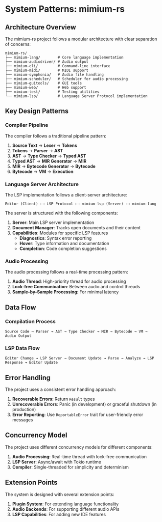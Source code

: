 # System Patterns: mimium-rs

## Architecture Overview

The mimium-rs project follows a modular architecture with clear separation of concerns:

```
mimium-rs/
├── mimium-lang/        # Core language implementation
├── mimium-audiodriver/ # Audio output
├── mimium-cli/         # Command-line interface
├── mimium-midi/        # MIDI support
├── mimium-symphonia/   # Audio file handling
├── mimium-scheduler/   # Scheduler for audio processing
├── mimium-guitools/    # GUI tools
├── mimium-web/         # Web support
├── mimium-test/        # Testing utilities
└── mimium-lsp/         # Language Server Protocol implementation
```

## Key Design Patterns

### Compiler Pipeline

The compiler follows a traditional pipeline pattern:

1. **Source Text** → **Lexer** → **Tokens**
2. **Tokens** → **Parser** → **AST**
3. **AST** → **Type Checker** → **Typed AST**
4. **Typed AST** → **MIR Generator** → **MIR**
5. **MIR** → **Bytecode Generator** → **Bytecode**
6. **Bytecode** → **VM** → **Execution**

### Language Server Architecture

The LSP implementation follows a client-server architecture:

```
Editor (Client) ←→ LSP Protocol ←→ mimium-lsp (Server) ←→ mimium-lang
```

The server is structured with the following components:

1. **Server**: Main LSP server implementation
2. **Document Manager**: Tracks open documents and their content
3. **Capabilities**: Modules for specific LSP features
   - **Diagnostics**: Syntax error reporting
   - **Hover**: Type information and documentation
   - **Completion**: Code completion suggestions

### Audio Processing

The audio processing follows a real-time processing pattern:

1. **Audio Thread**: High-priority thread for audio processing
2. **Lock-free Communication**: Between audio and control threads
3. **Sample-by-Sample Processing**: For minimal latency

## Data Flow

### Compilation Process

```
Source Code → Parser → AST → Type Checker → MIR → Bytecode → VM → Audio Output
```

### LSP Data Flow

```
Editor Change → LSP Server → Document Update → Parse → Analyze → LSP Response → Editor Update
```

## Error Handling

The project uses a consistent error handling approach:

1. **Recoverable Errors**: Return `Result` types
2. **Unrecoverable Errors**: Panic (in development) or graceful shutdown (in production)
3. **Error Reporting**: Use `ReportableError` trait for user-friendly error messages

## Concurrency Model

The project uses different concurrency models for different components:

1. **Audio Processing**: Real-time thread with lock-free communication
2. **LSP Server**: Async/await with Tokio runtime
3. **Compiler**: Single-threaded for simplicity and determinism

## Extension Points

The system is designed with several extension points:

1. **Plugin System**: For extending language functionality
2. **Audio Backends**: For supporting different audio APIs
3. **LSP Capabilities**: For adding new IDE features
